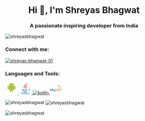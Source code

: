 <h1 align="center">Hi 👋, I'm Shreyas Bhagwat</h1>
<h3 align="center">A passionate inspiring developer from India</h3>

<p align="left"> <img src="https://komarev.com/ghpvc/?username=shreyasbhagwat&label=Profile%20views&color=0e75b6&style=flat" alt="shreyasbhagwat" /> </p>


<h3 align="left">Connect with me:</h3>
<p align="left">
<a href="https://linkedin.com/in/shreyas-bhagwat-01" target="blank"><img align="center" src="https://raw.githubusercontent.com/rahuldkjain/github-profile-readme-generator/master/src/images/icons/Social/linked-in-alt.svg" alt="shreyas-bhagwat-01" height="30" width="40" /></a>
</p>

<h3 align="left">Languages and Tools:</h3>
<p align="left"> <a href="https://developer.android.com" target="_blank"> <img src="https://raw.githubusercontent.com/devicons/devicon/master/icons/android/android-original-wordmark.svg" alt="android" width="40" height="40"/> </a> <a href="https://www.java.com" target="_blank"> <img src="https://raw.githubusercontent.com/devicons/devicon/master/icons/java/java-original.svg" alt="java" width="40" height="40"/> </a> <a href="https://kotlinlang.org" target="_blank"> <img src="https://www.vectorlogo.zone/logos/kotlinlang/kotlinlang-icon.svg" alt="kotlin" width="40" height="40"/> </a> <a href="https://www.mysql.com/" target="_blank"> <img src="https://raw.githubusercontent.com/devicons/devicon/master/icons/mysql/mysql-original-wordmark.svg" alt="mysql" width="40" height="40"/> </a> </p>

<p><img align="left" src="https://github-readme-stats.vercel.app/api/top-langs?username=shreyasbhagwat&show_icons=true&locale=en&layout=compact" alt="shreyasbhagwat" /></p>

<p>&nbsp;<img align="center" src="https://github-readme-stats.vercel.app/api?username=shreyasbhagwat&show_icons=true&locale=en" alt="shreyasbhagwat" /></p>

<p><img align="center" src="https://github-readme-streak-stats.herokuapp.com/?user=shreyasbhagwat&" alt="shreyasbhagwat" /></p>
